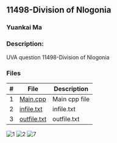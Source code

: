 ## 11498-Division of Nlogonia
### Yuankai Ma
### Description:
UVA question 11498-Division of Nlogonia

### Files

|   #   | File            | Description                                        |
| :---: | --------------- | -------------------------------------------------- |
|   1   | <a href="https://github.com/Kyrie-Ma/4883-Programming_Techniques-Ma/blob/master/Assignment/11498/main.cpp" > Main.cpp         | Main cpp file      |
|   2   | <a href="https://github.com/Kyrie-Ma/4883-Programming_Techniques-Ma/blob/master/Assignment/11498/infile.txt" > infile.txt         | infile.txt      |
|   3   | <a href="https://github.com/Kyrie-Ma/4883-Programming_Techniques-Ma/blob/master/Assignment/11498/outfile.txt" > outfile.txt         | outfile.txt      |

![1](https://user-images.githubusercontent.com/60235679/91651411-f7458380-ea51-11ea-9197-793f0fa8fb41.png)
![2](https://user-images.githubusercontent.com/60235679/91651412-f876b080-ea51-11ea-97bd-139c60d94993.png)
![7](https://user-images.githubusercontent.com/60235679/91652292-6ffd0d80-ea5b-11ea-8c1e-540d41fbf2f5.png)
